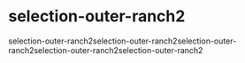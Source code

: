 # selection-outer-ranch2
selection-outer-ranch2selection-outer-ranch2selection-outer-ranch2selection-outer-ranch2selection-outer-ranch2
